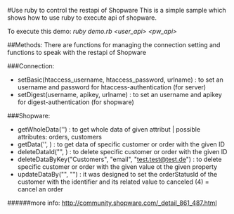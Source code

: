 #Use ruby to control the restapi of Shopware
This is a simple sample which shows how to use ruby to execute api of shopware.

To execute this demo:
_ruby demo.rb <user_api> <pw_api> <user> <pw> <url>_

##Methods:
There are functions for managing the connection setting and functions to speak with the restapi of Shopware

###Connection:
* setBasic(htaccess_username, htaccess_password, urlname) : to set an username and password for htaccess-authentication (for server)
* setDigest(username, apikey, urlname) : to set an username and apikey for digest-authentication (for shopware)

###Shopware:
* getWholeData('<attribut>') : to get whole data of given attribut | possible attributes: orders, customers
* getData('<attribut>', <ID>) : to get data of specific customer or order with the given ID
* deleteDataId("<attribut>", <ID>) : to delete specific customer or order with the given ID
* deleteDataByKey("Customers", "email", "test.test@test.de") : to delete specific customer or order with the given value ot the given property
* updateDataBy("<identifier>", "<value>") : it was designed to set the orderStatusId of the customer with the identifier and its related value to canceled (4) = cancel an order

######more info: http://community.shopware.com/_detail_861_487.html
